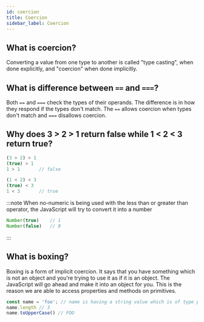 ```yaml
---
id: coercion
title: Coercion
sidebar_label: Coercion
---
```


## What is coercion?

Converting a value from one type to another is called "type casting", when done explicitly, and "coercion" when done implicitly.

## What is difference between `==` and `===`?

Both `==` and `===` check the types of their operands. The difference is in how they respond if the types don't match. The `==` allows coercion when types don't match and `===` disallows coercion.

## Why does 3 > 2 > 1 return false while 1 < 2 < 3 return true?

```js title="3 > 2 > 1"
(3 > 2) > 1
(true) > 1
1 > 1       // false  
```

```js title="1 < 2 < 3"
(1 < 2) < 3
(true) < 3
1 < 3       // true
```

:::note
When no-numeric is being used with the less than or greater than operator, the JavaScript will try to convert it into a number<br/>
```js
Number(true)    // 1
Number(false)   // 0
```
:::

## What is boxing?

Boxing is a form of implicit coercion. It says that you have something which is not an object and you're trying to use it as if it is an object. The JavaScript will go ahead and make it into an object for you. This is the reason we are able to access properties and methods on primitives.

```jsx
const name = 'foo'; // name is having a string value which is of type primitive
name.length // 3
name.toUpperCase() // FOO
```